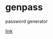 # genpass
password generator


[link]([https://pass.root.sx/](https://tguruslan.github.io/genpass/)https://tguruslan.github.io/genpass/)
